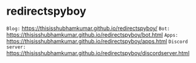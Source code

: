 # redirectspyboy

`Blog:`  https://thisisshubhamkumar.github.io/redirectspyboy/
`Bot:` https://thisisshubhamkumar.github.io/redirectspyboy/bot.html
`Apps:` https://thisisshubhamkumar.github.io/redirectspyboy/apps.html
`Discord server:` https://thisisshubhamkumar.github.io/redirectspyboy/discordserver.html
